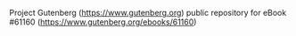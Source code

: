 Project Gutenberg (https://www.gutenberg.org) public repository for eBook #61160 (https://www.gutenberg.org/ebooks/61160)
